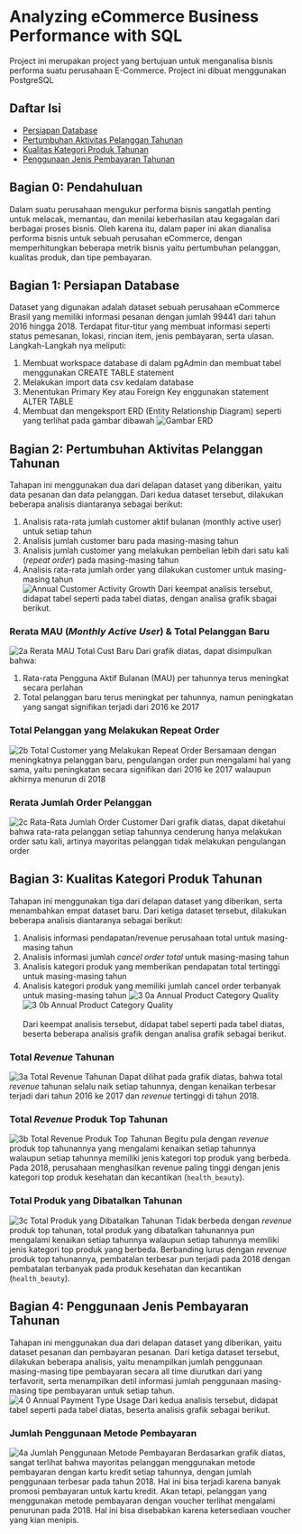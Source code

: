 
# Analyzing eCommerce Business Performance with SQL
Project ini merupakan project yang bertujuan untuk menganalisa bisnis performa suatu perusahaan E-Commerce. Project ini dibuat menggunakan PostgreSQL

## Daftar Isi
- [Persiapan Database](https://github.com/codebyrixi/Analyzing-E-Commerce-Business-Performance/tree/main?tab=readme-ov-file#bagian-1-persiapan-database)
- [Pertumbuhan Aktivitas Pelanggan Tahunan](https://github.com/codebyrixi/Analyzing-E-Commerce-Business-Performance/tree/main?tab=readme-ov-file#bagian-2-pertumbuhan-aktivitas-pelanggan-tahunan)
- [Kualitas Kategori Produk Tahunan](https://github.com/codebyrixi/Analyzing-E-Commerce-Business-Performance/tree/main?tab=readme-ov-file#bagian-3-kualitas-kategori-produk-tahunan)
- [Penggunaan Jenis Pembayaran Tahunan](https://github.com/codebyrixi/Analyzing-E-Commerce-Business-Performance/tree/main?tab=readme-ov-file#bagian-4-penggunaan-jenis-pembayaran-tahunan)

## Bagian 0: Pendahuluan
Dalam suatu perusahaan mengukur performa bisnis sangatlah penting untuk melacak, memantau, dan menilai keberhasilan atau kegagalan dari berbagai proses bisnis. Oleh karena itu, dalam paper ini akan dianalisa performa bisnis untuk sebuah perusahan eCommerce,  dengan memperhitungkan beberapa metrik bisnis yaitu pertumbuhan pelanggan, kualitas produk, dan tipe pembayaran.

## Bagian 1: Persiapan Database
Dataset yang digunakan  adalah dataset sebuah  perusahaan eCommerce Brasil yang memiliki  informasi  pesanan  dengan  jumlah 99441 dari  tahun 2016 hingga 2018. Terdapat  fitur-titur yang membuat  informasi  seperti status pemesanan, lokasi, rincian item, jenis  pembayaran, serta ulasan. Langkah-Langkah nya  meliputi:
1. Membuat workspace database di dalam  pgAdmin dan membuat  tabel  menggunakan CREATE TABLE statement
2. Melakukan import data csv kedalam database
3. Menentukan Primary Key atau Foreign Key enggunakan statement ALTER TABLE
4. Membuat dan mengeksport ERD (Entity Relationship Diagram) seperti yang terlihat pada gambar dibawah
![Gambar ERD](https://github.com/user-attachments/assets/a75f3743-e7ba-476d-87e9-5fc5ac2fa9b0)


## Bagian 2: Pertumbuhan Aktivitas Pelanggan Tahunan
Tahapan ini menggunakan dua dari delapan dataset yang diberikan, yaitu data pesanan dan data pelanggan. Dari kedua dataset tersebut, dilakukan beberapa analisis diantaranya sebagai berikut:
1. Analisis rata-rata jumlah customer aktif bulanan (monthly active user) untuk setiap tahun
2. Analisis jumlah customer baru pada masing-masing tahun
3. Analisis jumlah customer yang melakukan pembelian lebih dari satu kali (*repeat order*) pada masing-masing tahun
4. Analisis rata-rata jumlah order yang dilakukan customer untuk masing-masing tahun<br>
![Annual Customer Activity Growth](https://github.com/user-attachments/assets/4282f1e8-d7e1-46a0-a61f-ae0df0494cea)
Dari keempat analisis tersebut, didapat tabel seperti pada tabel diatas, dengan analisa grafik sbagai berikut.
### Rerata MAU (*Monthly Active User*) & Total Pelanggan Baru
![2a  Rerata MAU   Total Cust  Baru](https://github.com/user-attachments/assets/e542ac43-777a-4e61-9224-07a51044a9f2)
Dari grafik diatas, dapat disimpulkan bahwa:
1. Rata-rata Pengguna Aktif Bulanan (MAU) per tahunnya terus meningkat secara perlahan
2. Total pelanggan baru terus meningkat per tahunnya, namun peningkatan yang sangat signifikan terjadi dari 2016 ke 2017
### Total Pelanggan yang Melakukan Repeat Order
![2b  Total Customer yang Melakukan Repeat Order](https://github.com/user-attachments/assets/e90baf02-7e9c-42b9-a19b-914e7b8139d0)
Bersamaan dengan meningkatnya pelanggan baru, pengulangan order pun mengalami hal yang sama, yaitu peningkatan secara signifikan dari 2016 ke 2017 walaupun akhirnya menurun di 2018
### Rerata Jumlah Order Pelanggan
![2c  Rata-Rata Jumlah Order Customer](https://github.com/user-attachments/assets/b33abe78-aa76-4d39-8d41-0dcf65135e96)
Dari grafik diatas, dapat diketahui bahwa rata-rata pelanggan setiap tahunnya cenderung hanya melakukan order satu kali, artinya mayoritas pelanggan tidak melakukan pengulangan order

## Bagian 3: Kualitas Kategori Produk Tahunan
Tahapan ini menggunakan tiga dari delapan dataset yang diberikan, serta menambahkan empat dataset baru. Dari ketiga dataset tersebut, dilakukan beberapa analisis diantaranya sebagai berikut:
1. Analisis informasi pendapatan/revenue perusahaan total untuk masing-masing tahun
2. Analisis informasi jumlah _cancel order total_ untuk masing-masing tahun
3. Analisis kategori produk yang memberikan pendapatan total tertinggi untuk masing-masing tahun
4. Analisis kategori produk yang memiliki jumlah cancel order terbanyak untuk masing-masing tahun
![3 0a  Annual Product Category Quality](https://github.com/user-attachments/assets/236a70b9-7171-41b3-b822-de2c9a91b84b)
![3 0b  Annual Product Category Quality](https://github.com/user-attachments/assets/85d9579f-c867-4233-a667-9c84d4d34ff6)<br><br>
Dari keempat analisis tersebut, didapat tabel seperti pada tabel diatas, beserta beberapa analisis grafik dengan analisa grafik sebagai berikut.
### Total *Revenue* Tahunan
![3a  Total Revenue Tahunan](https://github.com/user-attachments/assets/c5486047-48bf-4790-9cb9-dec82aba0b9f)
Dapat dilihat pada grafik diatas, bahwa total _revenue_ tahunan selalu naik setiap tahunnya, dengan kenaikan terbesar terjadi dari tahun 2016 ke 2017 dan _revenue_ tertinggi di tahun 2018.
### Total _Revenue_ Produk Top Tahunan
![3b  Total Revenue Produk Top Tahunan](https://github.com/user-attachments/assets/24af856b-4f32-49a2-bf9e-29e97ea5de45)
Begitu pula dengan _revenue_ produk top tahunannya yang mengalami kenaikan setiap tahunnya walaupun setiap tahunnya memiliki jenis kategori top produk yang berbeda. Pada 2018, perusahaan menghasilkan revenue paling tinggi dengan jenis kategori top produk kesehatan dan kecantikan (`health_beauty`).
### Total Produk yang Dibatalkan Tahunan
![3c  Total Produk yang Dibatalkan Tahunan](https://github.com/user-attachments/assets/643d39b1-3b36-43eb-b3d1-dc4636bab5c5)
Tidak berbeda dengan _revenue_ produk top tahunan, total produk yang dibatalkan tahunannya pun mengalami kenaikan setiap tahunnya walaupun setiap tahunnya memiliki jenis kategori top produk yang berbeda. Berbanding lurus dengan _revenue_ produk top tahunannya, pembatalan terbesar pun terjadi pada 2018 dengan pembatalan terbanyak pada produk kesehatan dan kecantikan (`health_beauty`).  

## Bagian 4: Penggunaan Jenis Pembayaran Tahunan
Tahapan ini menggunakan dua dari delapan dataset yang diberikan, yaitu dataset pesanan dan pembayaran pesanan. Dari ketiga dataset tersebut, dilakukan beberapa analisis, yaitu menampilkan jumlah penggunaan masing-masing tipe pembayaran secara all time diurutkan dari yang terfavorit, serta menampilkan detil informasi jumlah penggunaan masing-masing tipe pembayaran untuk setiap tahun.
![4 0  Annual Payment Type Usage](https://github.com/user-attachments/assets/5e29d2b4-d79a-4c98-94ba-cd9cfe8cdaf6)
Dari kedua analisis tersebut, didapat tabel seperti pada tabel diatas, beserta analisis grafik sebagai berikut.
### Jumlah Penggunaan Metode Pembayaran
![4a  Jumlah Penggunaan Metode Pembayaran](https://github.com/user-attachments/assets/4079b998-f5f3-4669-9a09-4bfe3c2c8980)
Berdasarkan grafik diatas, sangat terlihat bahwa mayoritas pelanggan menggunakan metode pembayaran dengan kartu kredit setiap tahunnya, dengan jumlah penggunaan terbesar pada tahun 2018. Hal ini bisa terjadi karena banyak promosi pembayaran untuk kartu kredit. Akan tetapi, pelanggan yang menggunakan metode pembayaran dengan voucher terlihat mengalami penurunan pada 2018. Hal ini bisa disebabkan karena ketersediaan voucher yang kian menipis.
